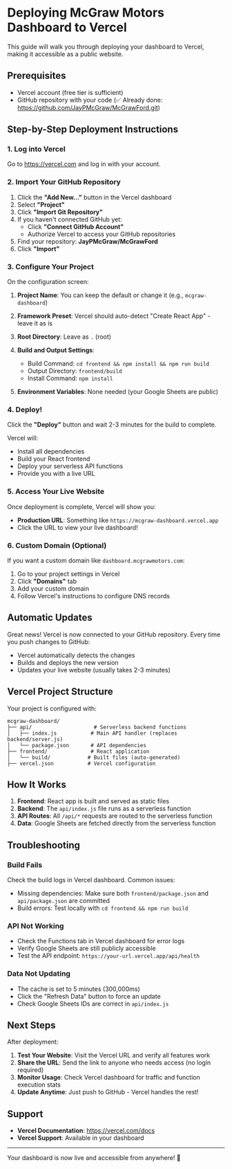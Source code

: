# Deploying McGraw Motors Dashboard to Vercel

This guide will walk you through deploying your dashboard to Vercel, making it accessible as a public website.

## Prerequisites

- Vercel account (free tier is sufficient)
- GitHub repository with your code (✅ Already done: https://github.com/JayPMcGraw/McGrawFord.git)

## Step-by-Step Deployment Instructions

### 1. Log into Vercel

Go to https://vercel.com and log in with your account.

### 2. Import Your GitHub Repository

1. Click the **"Add New..."** button in the Vercel dashboard
2. Select **"Project"**
3. Click **"Import Git Repository"**
4. If you haven't connected GitHub yet:
   - Click **"Connect GitHub Account"**
   - Authorize Vercel to access your GitHub repositories
5. Find your repository: **JayPMcGraw/McGrawFord**
6. Click **"Import"**

### 3. Configure Your Project

On the configuration screen:

1. **Project Name**: You can keep the default or change it (e.g., `mcgraw-dashboard`)

2. **Framework Preset**: Vercel should auto-detect "Create React App" - leave it as is

3. **Root Directory**: Leave as `.` (root)

4. **Build and Output Settings**:
   - Build Command: `cd frontend && npm install && npm run build`
   - Output Directory: `frontend/build`
   - Install Command: `npm install`

5. **Environment Variables**: None needed (your Google Sheets are public)

### 4. Deploy!

Click the **"Deploy"** button and wait 2-3 minutes for the build to complete.

Vercel will:
- Install all dependencies
- Build your React frontend
- Deploy your serverless API functions
- Provide you with a live URL

### 5. Access Your Live Website

Once deployment is complete, Vercel will show you:
- **Production URL**: Something like `https://mcgraw-dashboard.vercel.app`
- Click the URL to view your live dashboard!

### 6. Custom Domain (Optional)

If you want a custom domain like `dashboard.mcgrawmotors.com`:

1. Go to your project settings in Vercel
2. Click **"Domains"** tab
3. Add your custom domain
4. Follow Vercel's instructions to configure DNS records

## Automatic Updates

Great news! Vercel is now connected to your GitHub repository. Every time you push changes to GitHub:
- Vercel automatically detects the changes
- Builds and deploys the new version
- Updates your live website (usually takes 2-3 minutes)

## Vercel Project Structure

Your project is configured with:

```
mcgraw-dashboard/
├── api/                    # Serverless backend functions
│   ├── index.js           # Main API handler (replaces backend/server.js)
│   └── package.json       # API dependencies
├── frontend/              # React application
│   └── build/            # Built files (auto-generated)
├── vercel.json           # Vercel configuration
```

## How It Works

1. **Frontend**: React app is built and served as static files
2. **Backend**: The `api/index.js` file runs as a serverless function
3. **API Routes**: All `/api/*` requests are routed to the serverless function
4. **Data**: Google Sheets are fetched directly from the serverless function

## Troubleshooting

### Build Fails

Check the build logs in Vercel dashboard. Common issues:
- Missing dependencies: Make sure both `frontend/package.json` and `api/package.json` are committed
- Build errors: Test locally with `cd frontend && npm run build`

### API Not Working

- Check the Functions tab in Vercel dashboard for error logs
- Verify Google Sheets are still publicly accessible
- Test the API endpoint: `https://your-url.vercel.app/api/health`

### Data Not Updating

- The cache is set to 5 minutes (300,000ms)
- Click the "Refresh Data" button to force an update
- Check Google Sheets IDs are correct in `api/index.js`

## Next Steps

After deployment:

1. **Test Your Website**: Visit the Vercel URL and verify all features work
2. **Share the URL**: Send the link to anyone who needs access (no login required)
3. **Monitor Usage**: Check Vercel dashboard for traffic and function execution stats
4. **Update Anytime**: Just push to GitHub - Vercel handles the rest!

## Support

- **Vercel Documentation**: https://vercel.com/docs
- **Vercel Support**: Available in your dashboard

---

Your dashboard is now live and accessible from anywhere! 🎉
